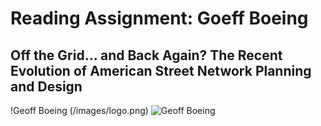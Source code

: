# Reading Assignment: Goeff Boeing
## Off the Grid… and Back Again? The Recent Evolution of American Street Network Planning and Design

!Geoff Boeing (/images/logo.png)
![Geoff Boeing](https://pbs.twimg.com/profile_images/798625331418570752/3Xu7Xzx__400x400.jpg)

